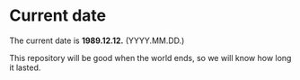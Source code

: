 # Current date

The current date is **1989.12.12.** (YYYY.MM.DD.)

This repository will be good when the world ends, so we will know how long it lasted.